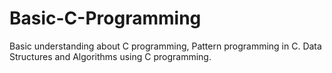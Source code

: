 # Basic-C-Programming
Basic understanding about C programming, Pattern programming in C. Data Structures and Algorithms using C programming.

